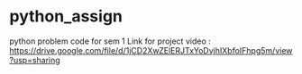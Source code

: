 # python_assign
python problem code for sem 1
Link for project video : https://drive.google.com/file/d/1jCD2XwZElERJTxYoDvjhIXbfoIFhpg5m/view?usp=sharing
